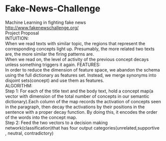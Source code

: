 # Fake-News-Challenge
Machine Learning in fighting fake news  
http://www.fakenewschallenge.org/   
Project Proposal   
INTUITION:  
When we read texts with similar topic, the regions that represent the corresponding concepts light up. Presumably, the more related two texts are, the more similar the firing patterns are.  
When we read on, the level of activity of the previous concept decays unless something triggers it again.
FEATURES:  
In order to reduce the dimension of feature space, we abandon the schema using the full dictionary as features set. Instead, we merge synonyms into disjoint sets(concept) and use them as features.  
ALGORITHM:  
Step 1: For each of the title text and the body text, hold a concept map(a vector with dimension of the total number of concepts in our semantic dictionary).Each column of the map records the activation of concepts seen in the paragraph, then decay the activations by their positions in the sentence with a proper decay function. By doing this, it encodes the order of the words into the concept map.   
Step 2: Feed the two vectors to a decision making network(classification)that has four output categories(unrelated,supportive , neutral, contradictory)  
